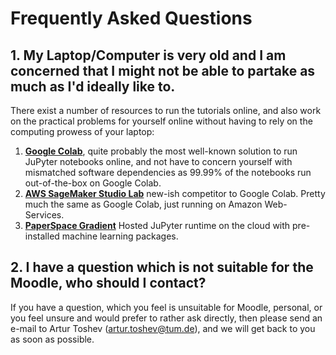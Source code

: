 # Frequently Asked Questions


## 1. My Laptop/Computer is very old and I am concerned that I might not be able to partake as much as I'd ideally like to.

There exist a number of resources to run the tutorials online, and also work on the practical problems for yourself online without having to rely on the computing prowess of your laptop:

1. [**Google Colab**](https://colab.research.google.com), quite probably the most well-known solution to run JuPyter notebooks online, and not have to concern yourself with mismatched software dependencies as 99.99% of the notebooks run out-of-the-box on Google Colab.
2. [**AWS SageMaker Studio Lab**](https://aws.amazon.com/sagemaker/studio-lab/) new-ish competitor to Google Colab. Pretty much the same as Google Colab, just running on Amazon Web-Services.
3. [**PaperSpace Gradient**](https://www.paperspace.com/gradient) Hosted JuPyter runtime on the cloud with pre-installed machine learning packages.


## 2. I have a question which is not suitable for the Moodle, who should I contact?

If you have a question, which you feel is unsuitable for Moodle, personal, or you feel unsure and would prefer to rather ask directly, then please send an e-mail to Artur Toshev (artur.toshev@tum.de), and we will get back to you as soon as possible.
